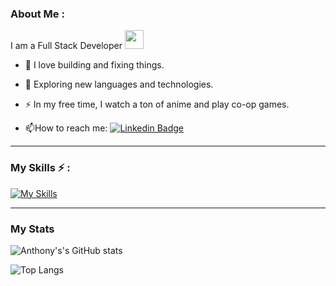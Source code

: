###  About Me :
I am a Full Stack Developer <img src="https://media.giphy.com/media/WUlplcMpOCEmTGBtBW/giphy.gif" width="30">
- :telescope: I love building and fixing things.

- :seedling: Exploring new languages and technologies.

- :zap: In my free time, I watch a ton of anime and play co-op games.

- :mailbox:How to reach me: [![Linkedin Badge](https://img.shields.io/badge/-Anthony-blue?style=flat&logo=Linkedin&logoColor=white)](https://www.linkedin.com/in/anthony-febles-43b957228/)
<p align="center">

---

### My Skills ⚡ : 

[![My Skills](https://skillicons.dev/icons?i=js,html,css,nodejs,jest,git,express,sequelize,sqlite,py,raspberrypi,react,redux,aws,postgres,docker,linux,postman&perline=6)](https://skillicons.dev)




<!--
**AnthonyFebles/AnthonyFebles** is a ✨ _special_ ✨ repository because its `README.md` (this file) appears on your GitHub profile.

Here are some ideas to get you started:

- 🔭 I’m currently working on ...
- 🌱 I’m currently learning ...
- 👯 I’m looking to collaborate on ...
- 🤔 I’m looking for help with ...
- 💬 Ask me about ...
- 📫 How to reach me: ...
- 😄 Pronouns: ...
- ⚡ Fun fact: ...
-->
---
### My Stats
![Anthony's's GitHub stats](https://github-readme-stats-zeta-mocha.vercel.app/api?username=AnthonyFebles&show_icons=true&theme=tokyonight&card_width=500)

![Top Langs](https://github-readme-stats-zeta-mocha.vercel.app/api/top-langs/?username=AnthonyFebles&layout=compact&theme=dark&card_width=500)

</p>
